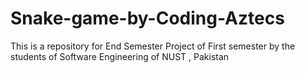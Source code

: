 # Snake-game-by-Coding-Aztecs
This is a repository for End Semester Project of First semester by the students of Software Engineering of NUST , Pakistan

